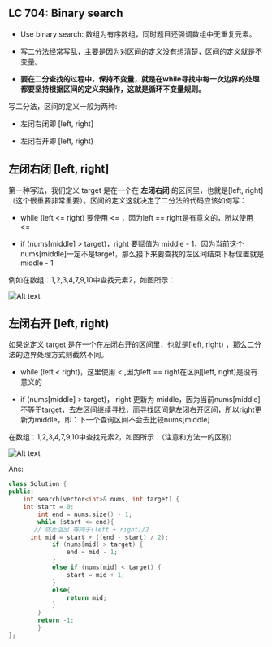 
## LC 704: Binary search
* Use binary search: 数组为有序数组，同时题目还强调数组中无重复元素。

* 写二分法经常写乱，主要是因为对区间的定义没有想清楚，区间的定义就是不变量。

* __要在二分查找的过程中，保持不变量，就是在while寻找中每一次边界的处理都要坚持根据区间的定义来操作，这就是循环不变量规则。__

写二分法，区间的定义一般为两种:

* 左闭右闭即 [left, right]

* 左闭右开即 [left, right)


## __左闭右闭 [left, right]__

第一种写法，我们定义 target 是在一个在 __左闭右闭__ 的区间里，也就是[left, right] （这个很重要非常重要）。区间的定义这就决定了二分法的代码应该如何写：

* while (left <= right) 要使用 <= ，因为left == right是有意义的，所以使用 <=

* if (nums[middle] > target)，right 要赋值为 middle - 1，因为当前这个nums[middle]一定不是target，那么接下来要查找的左区间结束下标位置就是 middle - 1
    
例如在数组：1,2,3,4,7,9,10中查找元素2，如图所示：

<img  alt="Alt text" src="https://img-blog.csdnimg.cn/20210311153055723.jpg">


## 左闭右开  [left, right)
如果说定义 target 是在一个在左闭右开的区间里，也就是[left, right) ，那么二分法的边界处理方式则截然不同。


* while (left < right)，这里使用 < ,因为left == right在区间[left, right)是没有意义的

* if (nums[middle] > target)， right 更新为 middle，因为当前nums[middle]不等于target，去左区间继续寻找，而寻找区间是左闭右开区间，所以right更新为middle，即：下一个查询区间不会去比较nums[middle]
    
在数组：1,2,3,4,7,9,10中查找元素2，如图所示：（注意和方法一的区别）

<img  alt="Alt text" src="https://img-blog.csdnimg.cn/20210311153123632.jpg">

Ans:
```c++
class Solution {
public:
    int search(vector<int>& nums, int target) {
    int start = 0;
		int end = nums.size() - 1;
		while (start <= end){ 
       // 防止溢出 等同于(left + right)/2
      int mid = start + ((end - start) / 2);
			if (nums[mid] > target) {
				end = mid - 1; 
			}
			else if (nums[mid] < target) {
				start = mid + 1;
			}
			else{
				return mid;
			}
		}
		return -1;
		}
};
```